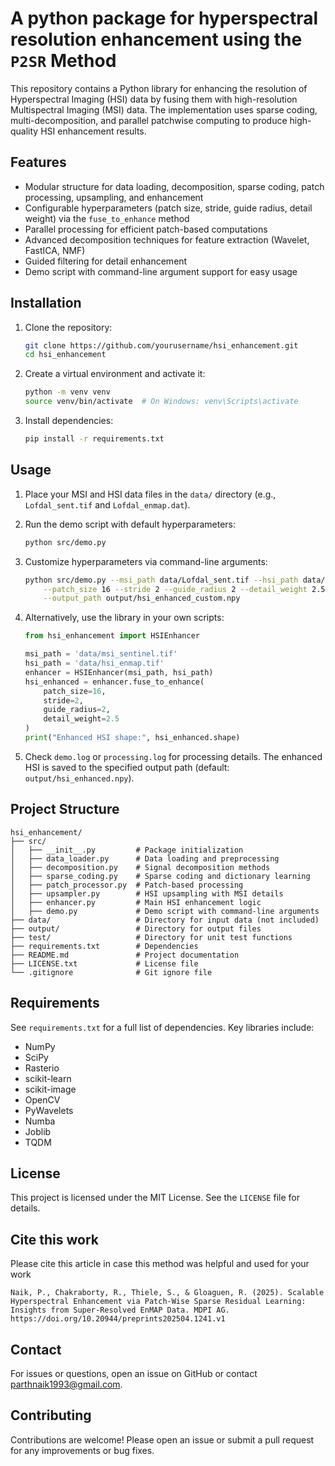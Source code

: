 # A python package for hyperspectral resolution enhancement using the `P2SR` Method

This repository contains a Python library for enhancing the resolution of Hyperspectral Imaging (HSI) data by fusing them with high-resolution Multispectral Imaging (MSI) data. The implementation uses sparse coding, multi-decomposition, and parallel patchwise computing to produce high-quality HSI enhancement results.

## Features
- Modular structure for data loading, decomposition, sparse coding, patch processing, upsampling, and enhancement
- Configurable hyperparameters (patch size, stride, guide radius, detail weight) via the `fuse_to_enhance` method
- Parallel processing for efficient patch-based computations
- Advanced decomposition techniques for feature extraction (Wavelet, FastICA, NMF)
- Guided filtering for detail enhancement
- Demo script with command-line argument support for easy usage

## Installation

1. Clone the repository:
   ```bash
   git clone https://github.com/yourusername/hsi_enhancement.git
   cd hsi_enhancement
   ```

2. Create a virtual environment and activate it:
   ```bash
   python -m venv venv
   source venv/bin/activate  # On Windows: venv\Scripts\activate
   ```

3. Install dependencies:
   ```bash
   pip install -r requirements.txt
   ```

## Usage

1. Place your MSI and HSI data files in the `data/` directory (e.g., `Lofdal_sent.tif` and `Lofdal_enmap.dat`).

2. Run the demo script with default hyperparameters:
   ```bash
   python src/demo.py
   ```

3. Customize hyperparameters via command-line arguments:
   ```bash
   python src/demo.py --msi_path data/Lofdal_sent.tif --hsi_path data/Lofdal_enmap.dat \
       --patch_size 16 --stride 2 --guide_radius 2 --detail_weight 2.5 \
       --output_path output/hsi_enhanced_custom.npy
   ```

4. Alternatively, use the library in your own scripts:
   ```python
   from hsi_enhancement import HSIEnhancer

   msi_path = 'data/msi_sentinel.tif'
   hsi_path = 'data/hsi_enmap.tif'
   enhancer = HSIEnhancer(msi_path, hsi_path)
   hsi_enhanced = enhancer.fuse_to_enhance(
       patch_size=16,
       stride=2,
       guide_radius=2,
       detail_weight=2.5
   )
   print("Enhanced HSI shape:", hsi_enhanced.shape)
   ```

5. Check `demo.log` or `processing.log` for processing details. The enhanced HSI is saved to the specified output path (default: `output/hsi_enhanced.npy`).

## Project Structure
```
hsi_enhancement/
├── src/
│   ├── __init__.py         # Package initialization
│   ├── data_loader.py      # Data loading and preprocessing
│   ├── decomposition.py    # Signal decomposition methods
│   ├── sparse_coding.py    # Sparse coding and dictionary learning
│   ├── patch_processor.py  # Patch-based processing
│   ├── upsampler.py        # HSI upsampling with MSI details
│   ├── enhancer.py         # Main HSI enhancement logic
│   ├── demo.py             # Demo script with command-line arguments
├── data/                   # Directory for input data (not included) 
├── output/                 # Directory for output files
├── test/                   # Directory for unit test functions
├── requirements.txt        # Dependencies
├── README.md               # Project documentation
├── LICENSE.txt             # License file
└── .gitignore              # Git ignore file
```

## Requirements
See `requirements.txt` for a full list of dependencies. Key libraries include:
- NumPy
- SciPy
- Rasterio
- scikit-learn
- scikit-image
- OpenCV
- PyWavelets
- Numba
- Joblib
- TQDM

## License
This project is licensed under the MIT License. See the `LICENSE` file for details.

## Cite this work

Please cite this article in case this method was helpful and used for your work

```Citation
Naik, P., Chakraborty, R., Thiele, S., & Gloaguen, R. (2025). Scalable Hyperspectral Enhancement via Patch-Wise Sparse Residual Learning: Insights from Super-Resolved EnMAP Data. MDPI AG. https://doi.org/10.20944/preprints202504.1241.v1
```

## Contact

For issues or questions, open an issue on GitHub or contact [parthnaik1993@gmail.com](mailto:parthnaik1993@gmail.com).

## Contributing
Contributions are welcome! Please open an issue or submit a pull request for any improvements or bug fixes.
